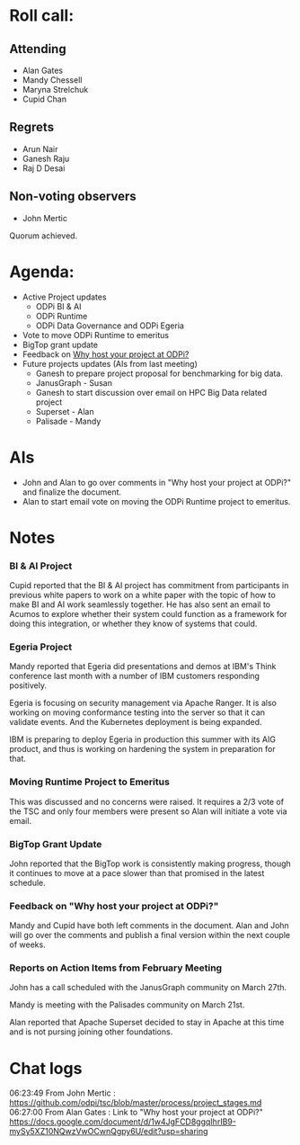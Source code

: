 # Roll call:

## Attending
* Alan Gates
* Mandy Chessell
* Maryna Strelchuk
* Cupid Chan

## Regrets
* Arun Nair
* Ganesh Raju
* Raj D Desai

## Non-voting observers

* John Mertic

Quorum achieved.

# Agenda:

* Active Project updates
  * ODPi BI & AI
  * ODPi Runtime
  * ODPi Data Governance and ODPi Egeria
* Vote to move ODPi Runtime to emeritus
* BigTop grant update
* Feedback on [Why host your project at ODPi?](https://docs.google.com/document/d/1w4JgFCD8ggqIhrIB9-mySy5XZ10NQwzVwOCwnQgpy6U/edit?usp=sharing)
* Future projects updates (AIs from last meeting)
  * Ganesh to prepare project proposal for benchmarking for big data.
  * JanusGraph - Susan
  * Ganesh to start discussion over email on HPC Big Data related project
  * Superset - Alan
  * Palisade - Mandy

# AIs
* John and Alan to go over comments in "Why host your project at ODPi?" and finalize the document.
* Alan to start email vote on moving the ODPi Runtime project to emeritus.

# Notes
### BI & AI Project
Cupid reported that the BI & AI project has commitment from participants in previous white papers to work on a
white paper with the topic of how to make BI and AI work seamlessly together.   He has also sent an email to Acumos to explore whether their system could function as a framework for doing this integration, or whether they know of systems that could.

### Egeria Project
Mandy reported that Egeria did presentations and demos at IBM's Think conference last month with a number of IBM customers responding positively.  

Egeria is focusing on security management via Apache Ranger.  It is also working on moving conformance testing into the server so that it can validate events.  And the Kubernetes deployment is being expanded.

IBM is preparing to deploy Egeria in production this summer with its AIG product, and thus is working on hardening the system in preparation for that.

### Moving Runtime Project to Emeritus
This was discussed and no concerns were raised.  It requires a 2/3 vote of the TSC and only four members were present so Alan will initiate a vote via email.

### BigTop Grant Update
John reported that the BigTop work is consistently making progress, though it continues to move at a pace slower than that promised in the latest schedule.

### Feedback on "Why host your project at ODPi?"
Mandy and Cupid have both left comments in the document.  Alan and John will go over the comments and publish a final version within the next couple of weeks.

### Reports on Action Items from February Meeting
John has a call scheduled with the JanusGraph community on March 27th.

Mandy is meeting with the Palisades community on March 21st.

Alan reported that Apache Superset decided to stay in Apache at this time and is not pursing joining other foundations.

# Chat logs
06:23:49	 From John Mertic : https://github.com/odpi/tsc/blob/master/process/project_stages.md
06:27:00	 From Alan Gates : Link to "Why host your project at ODPi?" https://docs.google.com/document/d/1w4JgFCD8ggqIhrIB9-mySy5XZ10NQwzVwOCwnQgpy6U/edit?usp=sharing
